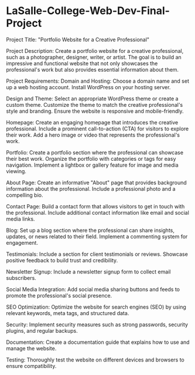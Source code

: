 # LaSalle-College-Web-Dev-Final-Project

Project Title: "Portfolio Website for a Creative Professional"

Project Description: Create a portfolio website for a creative professional, such as a photographer, designer, writer, or artist. The goal is to build an impressive and functional website that not only showcases the professional's work but also provides essential information about them.

Project Requirements:
Domain and Hosting: 
Choose a domain name and set up a web hosting account. Install WordPress on your hosting server.

Design and Theme:
Select an appropriate WordPress theme or create a custom theme.
Customize the theme to match the creative professional's style and branding.
Ensure the website is responsive and mobile-friendly.

Homepage:
Create an engaging homepage that introduces the creative professional.
Include a prominent call-to-action (CTA) for visitors to explore their work.
Add a hero image or video that represents the professional's work.

Portfolio:
Create a portfolio section where the professional can showcase their best work.
Organize the portfolio with categories or tags for easy navigation.
Implement a lightbox or gallery feature for image and media viewing.

About Page:
Create an informative "About" page that provides background information about the professional.
Include a professional photo and a compelling bio.

Contact Page:
Build a contact form that allows visitors to get in touch with the professional.
Include additional contact information like email and social media links.

Blog:
Set up a blog section where the professional can share insights, updates, or news related to their field.
Implement a commenting system for engagement.

Testimonials:
Include a section for client testimonials or reviews.
Showcase positive feedback to build trust and credibility.

Newsletter Signup:
Include a newsletter signup form to collect email subscribers.

Social Media Integration:
Add social media sharing buttons and feeds to promote the professional's social presence.

SEO Optimization:
Optimize the website for search engines (SEO) by using relevant keywords, meta tags, and structured data.

Security:
Implement security measures such as strong passwords, security plugins, and regular backups.

Documentation:
Create a documentation guide that explains how to use and manage the website.

Testing:
Thoroughly test the website on different devices and browsers to ensure compatibility.
